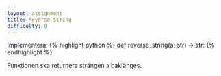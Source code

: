 ```yaml
---
layout: assignment
title: Reverse String
difficulty: 0
---
```

Implementera:
{% highlight python %}
def reverse_string(a: str) -> str:
{% endhighlight %}

Funktionen ska returnera strängen `a` baklänges.

<script>

function randint(a, b) {
    return Math.floor(Math.random() * (b - a + 1)) + a
}

const words = [
  "the",
  "be",
  "to",
  "of",
  "and",
  "a",
  "in",
  "that",
  "have",
  "i",
  "it",
  "for",
  "not",
  "on",
  "with",
  "he",
  "as",
  "you",
  "do",
  "at",
  "this",
  "but",
  "his",
  "by",
  "from",
  "they",
  "we",
  "say",
  "her",
  "she",
  "or",
  "an",
  "will",
  "my",
  "one",
  "all",
  "would",
  "there",
  "their",
  "what",
  "so",
  "up",
  "out",
  "if",
  "about",
  "who",
  "get",
  "which",
  "go",
  "me",
  "when",
  "make",
  "can",
  "like",
  "time",
  "no",
  "just",
  "him",
  "know",
  "take",
  "person",
  "into",
  "year",
  "your",
  "good",
  "some",
  "could",
  "them",
  "see",
  "other",
  "than",
  "then",
  "now",
  "look",
  "only",
  "come",
  "its",
  "over",
  "think",
  "also",
  "back",
  "after",
  "use",
  "two",
  "how",
  "our",
  "work",
  "first",
  "well",
  "way",
  "even",
  "new",
  "want",
  "because",
  "any",
  "these",
  "give",
  "day",
  "most",
  "us",
  "is",
  "are",
  "was",
  "were",
  "had",
  "been",
  "did",
  "may",
  "should",
  "might",
  "must",
  "being",
  "does",
  "having",
  "made",
  "still",
  "too",
  "very",
  "much",
  "many",
  "every",
  "few",
  "same",
  "such",
  "another",
  "own",
  "last",
  "long",
  "great",
  "little",
  "big",
  "old",
  "young",
  "high",
  "next",
  "left",
  "right",
  "under",
  "above",
  "again",
  "always",
  "never",
  "often",
  "sometimes",
  "once",
  "without",
  "within",
  "across",
  "behind",
  "around",
  "before",
  "during",
  "until",
  "off",
  "toward",
  "upon",
  "while",
  "though",
  "although",
  "yet",
  "ever",
  "early",
  "late",
  "home",
  "house",
  "place",
  "part",
  "group",
  "world",
  "life",
  "man",
  "woman",
  "child",
  "family",
  "friend",
  "school",
  "country",
  "city",
  "state",
  "company",
  "number",
  "fact",
  "idea",
  "problem",
  "question",
  "answer",
  "story",
  "word",
  "name",
  "water",
  "food",
  "air",
  "fire",
  "earth",
  "light",
  "dark",
  "sound",
  "color",
  "money",
  "love"
]

const solution = `

def reverse_string(a):
    return a[::-1]

`

new Assignment(
    "reverse_string",
    () => {
        return [
            words[randint(0, words.length-1)]
        ]
    },
    solution
)

</script>
